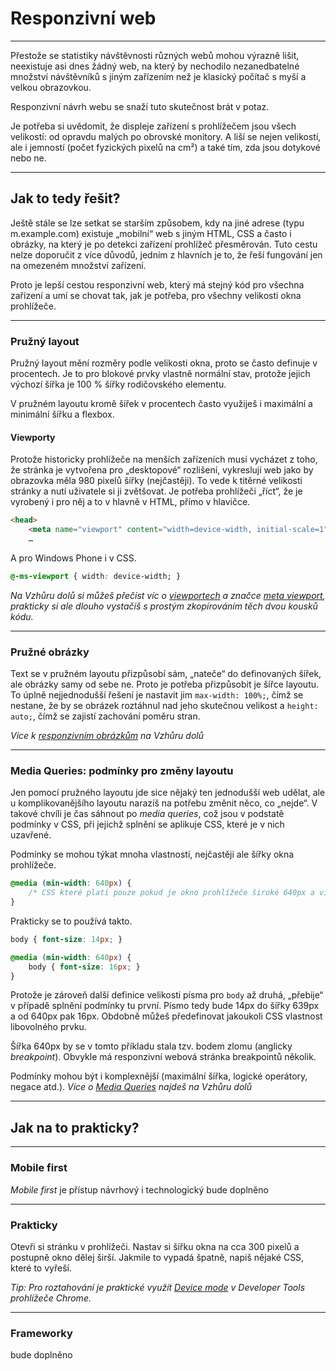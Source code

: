# Responzivní web


----

Přestože se statistiky návštěvnosti různých webů mohou výrazně lišit, neexistuje asi dnes žádný web, na který by nechodilo nezanedbatelné množství návštěvníků s&nbsp;jiným zařízením než je klasický počítač s&nbsp;myší a velkou obrazovkou.

Responzivní návrh webu se snaží tuto skutečnost brát v potaz.

Je potřeba si uvědomit, že displeje zařízení s prohlížečem jsou všech velikostí: od opravdu malých po obrovské monitory. A liší se nejen velikostí, ale i jemností (počet fyzických pixelů na cm²) a také tím, zda jsou dotykové nebo ne.

----

## Jak to tedy řešit?

Ještě stále se lze setkat se starším způsobem, kdy na jiné adrese (typu m.example.com) existuje „mobilní“ web s jiným HTML, CSS a často i obrázky, na který je po detekci zařízení prohlížeč přesměrován. Tuto cestu nelze doporučit z více důvodů, jedním z&nbsp;hlavních je to, že řeší fungování jen na omezeném množství zařízení.

Proto je lepší cestou responzivní web, který má stejný kód pro všechna zařízení a umí se chovat tak, jak je potřeba, pro všechny velikosti okna prohlížeče.

----

### Pružný layout

Pružný layout mění rozměry podle velikosti okna, proto se často definuje v procentech. Je to pro blokové prvky vlastně normální stav, protože jejich výchozí šířka je 100 % šířky rodičovského elementu.

V pružném layoutu kromě šířek v procentech často využiješ i maximální a minimální šířku a flexbox.


#### Viewporty

Protože historicky prohlížeče na menších zařízeních musí vycházet z toho, že stránka je vytvořena pro „desktopové“ rozlišení, vykreslují web jako by obrazovka měla 980 pixelů šířky (nejčastěji). To vede k titěrné velikosti stránky a nutí uživatele si ji zvětšovat. Je potřeba prohlížeči „říct“, že je vyrobený i pro něj a to v hlavně v HTML, přímo v hlavičce.    

```html
<head>
    <meta name="viewport" content="width=device-width, initial-scale=1">
    …
```

A pro Windows Phone i v CSS.

```css
@-ms-viewport { width: device-width; }
```

_Na Vzhůru dolů si můžeš přečíst víc o [viewportech](http://www.vzhurudolu.cz/prirucka/viewport-mobily) a značce [meta viewport](http://www.vzhurudolu.cz/prirucka/viewport-meta), prakticky si ale dlouho vystačíš s prostým zkopírováním těch dvou kousků kódu._  


----

### Pružné obrázky

Text se v pružném layoutu přizpůsobí sám, „nateče“ do definovaných šířek, ale obrázky samy od sebe ne. Proto je potřeba přizpůsobit je šířce layoutu. To úplně nejjednodušší řešení je nastavit jim `max-width: 100%;`, čímž se nestane, že by se obrázek roztáhnul nad jeho skutečnou velikost a `height: auto;`, čímž se zajistí zachování poměru stran.

_Více k [responzivním obrázkům](http://www.vzhurudolu.cz/prirucka/responzivni-obrazky) na Vzhůru dolů_   

----

### Media Queries: podmínky pro změny layoutu

Jen pomocí pružného layoutu jde sice nějaký ten jednodušší web udělat, ale u komplikovanějšího layoutu narazíš na potřebu změnit něco, co „nejde“. V takové chvíli je čas sáhnout po _media queries_, což jsou v podstatě podmínky v CSS, při jejichž splnění se aplikuje CSS, které je v nich uzavřené.

Podmínky se mohou týkat mnoha vlastností, nejčastěji ale šířky okna prohlížeče.

```css
@media (min-width: 640px) {
    /* CSS které platí pouze pokud je okno prohlížeče široké 640px a více */
}
```

Prakticky se to používá takto.

```css
body { font-size: 14px; }

@media (min-width: 640px) {
    body { font-size: 16px; }
}
```
Protože je zároveň další definice velikosti písma pro `body` až druhá, „přebije“ v případě splnění podmínky tu první. 
Písmo tedy bude 14px do šířky 639px a od 640px pak 16px. Obdobně můžeš předefinovat jakoukoli CSS vlastnost libovolného prvku.

Šířka 640px by se v tomto příkladu stala tzv. bodem zlomu (anglicky _breakpoint_). Obvykle má responzivní webová stránka breakpointů několik.

Podmínky mohou být i komplexnější (maximální šířka, logické operátory, negace atd.). _Více o [Media Queries](http://www.vzhurudolu.cz/prirucka/css3-media-queries) najdeš na Vzhůru dolů_

---

## Jak na to prakticky?

----

### Mobile first

_Mobile first_ je přístup návrhový i technologický  <span class="tag is-warning">bude doplněno</span>

----

### Prakticky

Otevři si stránku v prohlížeči. Nastav si šířku okna na cca 300 pixelů a postupně okno dělej širší. Jakmile to vypadá špatně, napiš nějaké CSS, které to vyřeší.

_Tip: Pro roztahování je praktické využít [Device mode](https://developers.google.com/web/tools/chrome-devtools/device-mode/) v Developer Tools prohlížeče Chrome._

----

### Frameworky

<span class="tag is-warning">bude doplněno</span>
